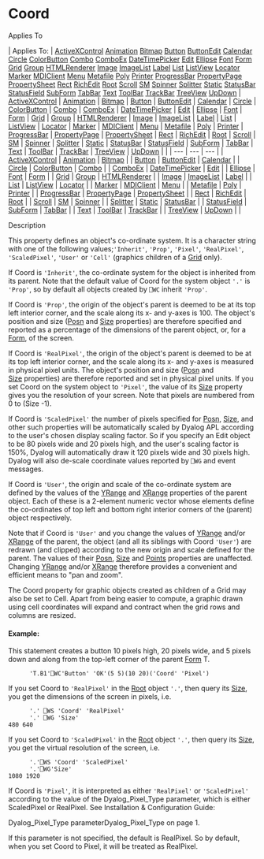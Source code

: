




<h1 class="heading"><span class="name">Coord</span></h1>

Applies To

| Applies To: | [ActiveXControl](../a-z/activexcontrol.md) [Animation](../a-z/animation.md) [Bitmap](../a-z/bitmap.md) [Button](../a-z/button.md) [ButtonEdit](../a-z/buttonedit.md) [Calendar](../a-z/calendar.md) [Circle](../a-z/circle.md) [ColorButton](../a-z/colorbutton.md) [Combo](../a-z/combo.md) [ComboEx](../a-z/comboex.md) [DateTimePicker](../a-z/datetimepicker.md) [Edit](../a-z/edit.md) [Ellipse](../a-z/ellipse.md) [Font](../a-z/font.md) [Form](../a-z/form.md) [Grid](../a-z/grid.md) [Group](../a-z/group.md) [HTMLRenderer](../a-z/htmlrenderer.md) [Image](../a-z/image.md) [ImageList](../a-z/imagelist.md) [Label](../a-z/label.md) [List](../a-z/list.md) [ListView](../a-z/listview.md) [Locator](../a-z/locator.md) [Marker](../a-z/marker.md) [MDIClient](../a-z/mdiclient.md) [Menu](../a-z/menu.md) [Metafile](../a-z/metafile.md) [Poly](../a-z/poly.md) [Printer](../a-z/printer.md) [ProgressBar](../a-z/progressbar.md) [PropertyPage](../a-z/propertypage.md) [PropertySheet](../a-z/propertysheet.md) [Rect](../a-z/rect.md) [RichEdit](../a-z/richedit.md) [Root](../a-z/root.md) [Scroll](../a-z/scroll.md) [SM](../a-z/sm.md) [Spinner](../a-z/spinner.md) [Splitter](../a-z/splitter.md) [Static](../a-z/static.md) [StatusBar](../a-z/statusbar.md) [StatusField](../a-z/statusfield.md) [SubForm](../a-z/subform.md) [TabBar](../a-z/tabbar.md) [Text](../a-z/text.md) [ToolBar](../a-z/toolbar.md) [TrackBar](../a-z/trackbar.md) [TreeView](../a-z/treeview.md) [UpDown](../a-z/updown.md) | [ActiveXControl](../a-z/activexcontrol.md) | [Animation](../a-z/animation.md) | [Bitmap](../a-z/bitmap.md) | [Button](../a-z/button.md) | [ButtonEdit](../a-z/buttonedit.md) | [Calendar](../a-z/calendar.md) | [Circle](../a-z/circle.md) | [ColorButton](../a-z/colorbutton.md) | [Combo](../a-z/combo.md) | [ComboEx](../a-z/comboex.md) | [DateTimePicker](../a-z/datetimepicker.md) | [Edit](../a-z/edit.md) | [Ellipse](../a-z/ellipse.md) | [Font](../a-z/font.md) | [Form](../a-z/form.md) | [Grid](../a-z/grid.md) | [Group](../a-z/group.md) | [HTMLRenderer](../a-z/htmlrenderer.md) | [Image](../a-z/image.md) | [ImageList](../a-z/imagelist.md) | [Label](../a-z/label.md) | [List](../a-z/list.md) | [ListView](../a-z/listview.md) | [Locator](../a-z/locator.md) | [Marker](../a-z/marker.md) | [MDIClient](../a-z/mdiclient.md) | [Menu](../a-z/menu.md) | [Metafile](../a-z/metafile.md) | [Poly](../a-z/poly.md) | [Printer](../a-z/printer.md) | [ProgressBar](../a-z/progressbar.md) | [PropertyPage](../a-z/propertypage.md) | [PropertySheet](../a-z/propertysheet.md) | [Rect](../a-z/rect.md) | [RichEdit](../a-z/richedit.md) | [Root](../a-z/root.md) | [Scroll](../a-z/scroll.md) | [SM](../a-z/sm.md) | [Spinner](../a-z/spinner.md) | [Splitter](../a-z/splitter.md) | [Static](../a-z/static.md) | [StatusBar](../a-z/statusbar.md) | [StatusField](../a-z/statusfield.md) | [SubForm](../a-z/subform.md) | [TabBar](../a-z/tabbar.md) | [Text](../a-z/text.md) | [ToolBar](../a-z/toolbar.md) | [TrackBar](../a-z/trackbar.md) | [TreeView](../a-z/treeview.md) | [UpDown](../a-z/updown.md) |  |
| --- | --- | ---  |
| [ActiveXControl](../a-z/activexcontrol.md) | [Animation](../a-z/animation.md) | [Bitmap](../a-z/bitmap.md) |
| [Button](../a-z/button.md) | [ButtonEdit](../a-z/buttonedit.md) | [Calendar](../a-z/calendar.md) |
| [Circle](../a-z/circle.md) | [ColorButton](../a-z/colorbutton.md) | [Combo](../a-z/combo.md) |
| [ComboEx](../a-z/comboex.md) | [DateTimePicker](../a-z/datetimepicker.md) | [Edit](../a-z/edit.md) |
| [Ellipse](../a-z/ellipse.md) | [Font](../a-z/font.md) | [Form](../a-z/form.md) |
| [Grid](../a-z/grid.md) | [Group](../a-z/group.md) | [HTMLRenderer](../a-z/htmlrenderer.md) |
| [Image](../a-z/image.md) | [ImageList](../a-z/imagelist.md) | [Label](../a-z/label.md) |
| [List](../a-z/list.md) | [ListView](../a-z/listview.md) | [Locator](../a-z/locator.md) |
| [Marker](../a-z/marker.md) | [MDIClient](../a-z/mdiclient.md) | [Menu](../a-z/menu.md) |
| [Metafile](../a-z/metafile.md) | [Poly](../a-z/poly.md) | [Printer](../a-z/printer.md) |
| [ProgressBar](../a-z/progressbar.md) | [PropertyPage](../a-z/propertypage.md) | [PropertySheet](../a-z/propertysheet.md) |
| [Rect](../a-z/rect.md) | [RichEdit](../a-z/richedit.md) | [Root](../a-z/root.md) |
| [Scroll](../a-z/scroll.md) | [SM](../a-z/sm.md) | [Spinner](../a-z/spinner.md) |
| [Splitter](../a-z/splitter.md) | [Static](../a-z/static.md) | [StatusBar](../a-z/statusbar.md) |
| [StatusField](../a-z/statusfield.md) | [SubForm](../a-z/subform.md) | [TabBar](../a-z/tabbar.md) |
| [Text](../a-z/text.md) | [ToolBar](../a-z/toolbar.md) | [TrackBar](../a-z/trackbar.md) |
| [TreeView](../a-z/treeview.md) | [UpDown](../a-z/updown.md) |  |


Description


This property defines an object's co-ordinate system. It is a character
string with one of the following values;`'Inherit'`,
`'Prop'`, `'Pixel'`,
`'RealPixel'`, `'ScaledPixel'`, `'User'` or `'Cell'` (graphics children of a [Grid](../a-z/grid.md) only).



If Coord is `'Inherit'`, the co-ordinate
system for the object is inherited from its parent. Note that the default
value of Coord for the system object `'.'` is `'Prop'`, so by default all objects
created by `⎕WC` inherit `'Prop'`.


If Coord is `'Prop'`, the origin of the
object's parent is deemed to be at its top left interior corner, and the scale
along its x- and y-axes is 100. The object's position and size ([Posn](../a-z/posn.md) and [Size](../a-z/size.md) properties) are therefore specified
and reported as a percentage of the dimensions of the parent object, or, for a [Form](../a-z/form.md),
of the screen.


If Coord is `'RealPixel'`, the origin of the
object's parent is deemed to be at its top left interior corner, and the scale
along its x- and y-axes is measured in physical pixel units. The object's position
and size ([Posn](../a-z/posn.md) and [Size](../a-z/size.md) properties) are therefore reported and set in physical pixel units. If you set
Coord on the system object to `'Pixel'`, the
value of its [Size](../a-z/size.md) property gives you the
resolution of your screen. Note that pixels are numbered from 0
to (Size -1).


If Coord is `'ScaledPixel'`  the number of pixels specified for [Posn](../a-z/posn.md), [Size](../a-z/size.md),  and other such properties will be automatically scaled by Dyalog APL according to the user's chosen display scaling factor. So if you specify an Edit object to be 80 pixels wide and 20 pixels high, and the user's scaling factor is 150%, Dyalog will automatically draw it 120 pixels wide and 30 pixels high. Dyalog will also de-scale coordinate values reported by `⎕WG` and  event messages.


If Coord is `'User'`, the origin and
scale of the co-ordinate system are defined by the values of the [YRange](../a-z/yrange.md) and [XRange](../a-z/xrange.md) properties of the parent
object. Each of these is a 2-element numeric vector whose elements define
the co-ordinates of top left and bottom right interior corners of the (parent)
object respectively.


Note that if Coord is `'User'` and you
change the values of [YRange](../a-z/yrange.md) and/or [XRange](../a-z/xrange.md) of the parent, the object (and all its siblings with Coord `'User'`)
are redrawn (and clipped) according to the new origin and scale defined for the
parent. The values of their [Posn](../a-z/posn.md), [Size](../a-z/size.md) and [Points](../a-z/points.md) properties are unaffected.
Changing [YRange](../a-z/range.md) and/or [XRange](../a-z/range.md) therefore provides a convenient and efficient means to "pan and zoom".


The Coord property for graphic objects created as  children of a Grid may
also be set to Cell. Apart from being easier to compute, a graphic drawn using
cell coordinates will expand and contract when the grid rows and columns are
resized.


#### Example:


This statement creates a button 10 pixels high, 20 pixels wide, and 5 pixels
down and along from the top-left corner of the parent [Form](../a-z/form.md) T.
```apl
      'T.B1'⎕WC'Button' 'OK'(5 5)(10 20)('Coord' 'Pixel')
```




If you set Coord to `'RealPixel'` in the [Root](../a-z/root.md) object `'.'`, then query its [Size](../a-z/size.md),
you get the dimensions of the screen in pixels, i.e.
```apl
      '.' ⎕WS 'Coord' 'RealPixel'
      '.' ⎕WG 'Size'
480 640
```




If you set Coord to `'ScaledPixel'` in the [Root](../a-z/root.md) object `'.'`, then query its [Size](../a-z/size.md),
you get the virtual resolution of the screen, i.e.
```apl
      '.'⎕WS 'Coord' 'ScaledPixel'
      '.'⎕WG'Size'
1080 1920

```



If Coord is `'Pixel'`, it is interpreted as either `'RealPixel'` or `'ScaledPixel'` according to the value of the Dyalog_Pixel_Type parameter, which is either ScaledPixel or RealPixel. See 
Installation & Configuration Guide: 

Dyalog_Pixel_Type parameterDyalog_Pixel_Type on page 1.


If this parameter is not specified, the default is RealPixel. So by default, when you set Coord to Pixel, it will be treated as RealPixel.


